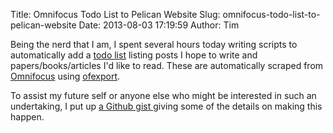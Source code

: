 Title: Omnifocus Todo List to Pelican Website
Slug: omnifocus-todo-list-to-pelican-website
Date: 2013-08-03 17:19:59
Author: Tim

Being the nerd that I am, I spent several hours today writing scripts to automatically add a [todo list](http://stiglerdiet.com.s3-website-us-east-1.amazonaws.com/todo/) listing posts I hope to write and papers/books/articles I'd like to read. These are automatically scraped from [Omnifocus](http://www.omnigroup.com/products/omnifocus/ "OmniFocus for Mac - The Omni Group") using [ofexport](https://github.com/psidnell/ofexport "psidnell/ofexport · GitHub"). 

To assist my future self or anyone else who might be interested in such an undertaking, I put up [a Github gist ](https://gist.github.com/tdhopper/6148009) giving some of the details on making this happen. 